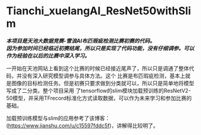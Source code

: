 # Tianchi_xuelangAI_ResNet50withSlim

___本项目是天池大数据竞赛-雪浪AI布匹瑕疵检测比赛初赛的代码。___  
___因为参加时间已经临近初赛结尾，所以只是实现了代码功能，没有仔细调参。可以作为经验在以后的比赛中深入学习。___  

一开始在天池网站上看到这个比赛的时候已经接近尾声了，所以只是调通了整体代码，并没有深入研究模型调参与具体方法。这个
比赛是布匹瑕疵检测，基本上就是图像的目标检测任务。但是初赛只要求做到分类就可以，所以只是简单地将模型写成了二分类。整个项目采用
了tensorflow的slim模块加载预训练的ResNetV2-50模型，并采用TFrecord标准化方式读取数据，可以作为未来学习和参加比赛的基础。

加载预训练模型与slim的应用参考了该博客：(https://www.jianshu.com/u/c15597fddc5f)，讲解得比较明了。


